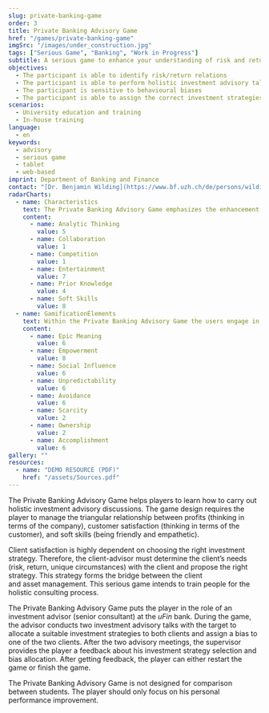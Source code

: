 ```yaml
---
slug: private-banking-game
order: 3
title: Private Banking Advisory Game
href: "/games/private-banking-game"
imgSrc: "/images/under_construction.jpg"
tags: ["Serious Game", "Banking", "Work in Progress"]
subtitle: A serious game to enhance your understanding of risk and return in an investment context
objectives:
  - The participant is able to identify risk/return relations​
  - The participant is able to perform holistic investment advisory talks​
  - The participant is sensitive to behavioural biases​
  - The participant is able to assign the correct investment strategies for different types of clients
scenarios:
  - University education and training
  - In-house training
language:
  - en
keywords:
  - advisory
  - serious game
  - tablet
  - web-based
imprint: Department of Banking and Finance
contact: "[Dr. Benjamin Wilding](https://www.bf.uzh.ch/de/persons/wilding-benjamin), Department of Banking and Finance"
radarCharts:
  - name: Characteristics
    text: The Private Banking Advisory Game emphasizes the enhancement of soft skills in the field of client advisory in private banking while providing a high entertainment value.
    content:
      - name: Analytic Thinking
        value: 5
      - name: Collaboration
        value: 1
      - name: Competition
        value: 1
      - name: Entertainment
        value: 7
      - name: Prior Knowledge
        value: 4
      - name: Soft Skills
        value: 8
  - name: GamificationElements
    text: Within the Private Banking Advisory Game the users engage in a creative process. They have to figure out how to interact with clients. They experience an epic meaning by believing that they are chosen to handle important client within a private bank.
    content:
      - name: Epic Meaning
        value: 6
      - name: Empowerment
        value: 8
      - name: Social Influence
        value: 6
      - name: Unpredictability
        value: 6
      - name: Avoidance
        value: 6
      - name: Scarcity
        value: 2
      - name: Ownership
        value: 2
      - name: Accomplishment
        value: 6
gallery: ""
resources:
  - name: "DEMO RESOURCE (PDF)"
    href: "/assets/Sources.pdf"
---
```


The Private Banking Advisory Game helps players to learn how to carry out holistic investment advisory discussions. The game design requires the player to manage the triangular relationship between profits (thinking in terms of the company), customer satisfaction (thinking in terms of the customer), and soft skills (being friendly and empathetic).​

Client satisfaction is highly dependent on choosing the right investment strategy. Therefore, the client-advisor must determine the client’s needs (risk, return, unique circumstances) with the client and propose the right strategy. This strategy forms the bridge between the client and asset management. This serious game intends to train people for the holistic consulting process.​

​The Private Banking Advisory Game puts the player in the role of an investment advisor (senior consultant) at the *uFin* bank. During the game, the advisor conducts two investment advisory talks with the target to allocate a suitable investment strategies to both clients and assign a bias to one of the two clients. After the two advisory meetings, the supervisor provides the player a feedback about his investment strategy selection and bias allocation. After getting feedback, the player can either restart the game or finish the game.​

​The Private Banking Advisory Game is not designed for comparison between students. The player should only focus on his personal performance improvement.
